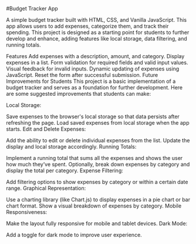 #Budget Tracker App

A simple budget tracker built with HTML, CSS, and Vanilla JavaScript. This app allows users to add expenses, categorize them, and track their spending. This project is designed as a starting point for students to further develop and enhance, adding features like local storage, data filtering, and running totals.

Features
Add expenses with a description, amount, and category.
Display expenses in a list.
Form validation for required fields and valid input values.
Visual feedback for invalid inputs.
Dynamic updating of expenses using JavaScript.
Reset the form after successful submission.
Future Improvements for Students
This project is a basic implementation of a budget tracker and serves as a foundation for further development. Here are some suggested improvements that students can make:

Local Storage:

Save expenses to the browser's local storage so that data persists after refreshing the page.
Load saved expenses from local storage when the app starts.
Edit and Delete Expenses:

Add the ability to edit or delete individual expenses from the list.
Update the display and local storage accordingly.
Running Totals:

Implement a running total that sums all the expenses and shows the user how much they’ve spent.
Optionally, break down expenses by category and display the total per category.
Expense Filtering:

Add filtering options to show expenses by category or within a certain date range.
Graphical Representation:

Use a charting library (like Chart.js) to display expenses in a pie chart or bar chart format.
Show a visual breakdown of expenses by category.
Mobile Responsiveness:

Make the layout fully responsive for mobile and tablet devices.
Dark Mode:

Add a toggle for dark mode to improve user experience.
